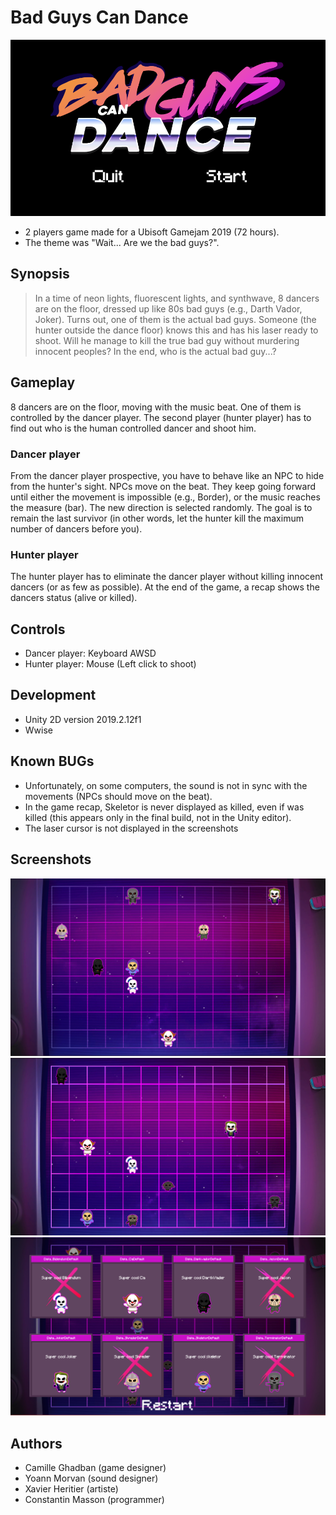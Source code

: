 # Bad Guys Can Dance

![screenshot](Screenshots/2019_12_20_Screenshots_00.png)

- 2 players game made for a Ubisoft Gamejam 2019 (72 hours).
- The theme was "Wait... Are we the bad guys?".

## Synopsis

> In a time of neon lights, fluorescent lights, and synthwave, 8 dancers are on the floor, dressed up like 80s bad guys (e.g., Darth Vador, Joker). Turns out, one of them is the actual bad guys. Someone (the hunter outside the dance floor) knows this and has his laser ready to shoot. Will he manage to kill the true bad guy without murdering innocent peoples? In the end, who is the actual bad guy...?

## Gameplay

8 dancers are on the floor, moving with the music beat. One of them is controlled by the dancer player. The second player (hunter player) has to find out who is the human controlled dancer and shoot him.

### Dancer player

From the dancer player prospective, you have to behave like an NPC to hide from the hunter's sight. NPCs move on the beat. They keep going forward until either the movement is impossible (e.g., Border), or the music reaches the measure (bar). The new direction is selected randomly. The goal is to remain the last survivor (in other words, let the hunter kill the maximum number of dancers before you).

### Hunter player

The hunter player has to eliminate the dancer player without killing innocent dancers (or as few as possible). At the end of the game, a recap shows the dancers status (alive or killed).

## Controls

- Dancer player: Keyboard AWSD
- Hunter player: Mouse (Left click to shoot)

## Development

- Unity 2D version 2019.2.12f1
- Wwise

## Known BUGs

- Unfortunately, on some computers, the sound is not in sync with the movements (NPCs should move on the beat).
- In the game recap, Skeletor is never displayed as killed, even if was killed (this appears only in the final build, not in the Unity editor).
- The laser cursor is not displayed in the screenshots

## Screenshots

![screenshot](Screenshots/2019_12_20_Screenshots_01.png)
![screenshot](Screenshots/2019_12_20_Screenshots_02.png)
![screenshot](Screenshots/2019_12_20_Screenshots_03.png)

## Authors

- Camille Ghadban (game designer)
- Yoann Morvan (sound designer)
- Xavier Heritier (artiste)
- Constantin Masson (programmer)
